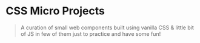 # CSS Micro Projects

> A curation of small web components built using vanilla CSS & little bit of JS in few of them just to practice and have some fun!
